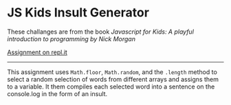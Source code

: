 # JS Kids Insult Generator

These challanges are from the book *Javascript for Kids: A playful introduction to programming by Nick Morgan*

[Assignment on repl.it]()
***

This assignment uses `Math.floor`, `Math.random`, and the `.length` method to select a random selection of words from different arrays and assigns them to a variable. It them compiles each selected word into a sentence on the console.log in the form of an insult.


